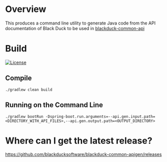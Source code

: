 # Overview
This produces a command line utility to generate Java code from the API documentation of Black Duck to be used in [blackduck-common-api](https://github.com/blackducksoftware/blackduck-common-api)

# Build

[![License](https://img.shields.io/badge/License-Apache%202.0-blue.svg)](https://opensource.org/licenses/Apache-2.0)

## Compile 
```
./gradlew clean build
```

## Running on the Command Line
```
./gradlew bootRun -Dspring-boot.run.arguments=--api.gen.input.path=<DIRECTORY_WITH_API_FILES>,--api.gen.output.path=<OUTPUT_DIRECTORY>
```

# Where can I get the latest release?

https://github.com/blackducksoftware/blackduck-common-apigen/releases

